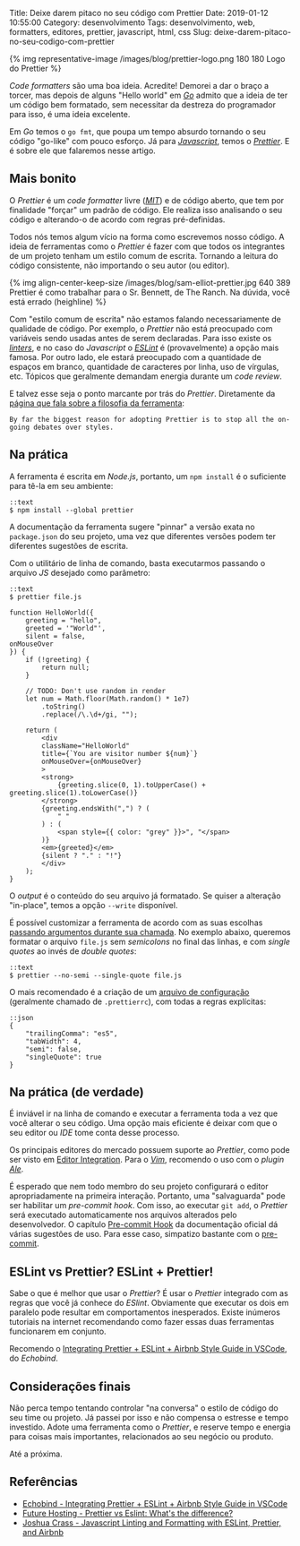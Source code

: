 Title: Deixe darem pitaco no seu código com Prettier
Date: 2019-01-12 10:55:00
Category: desenvolvimento
Tags: desenvolvimento, web, formatters, editores, prettier, javascript, html, css
Slug: deixe-darem-pitaco-no-seu-codigo-com-prettier

{% img representative-image /images/blog/prettier-logo.png 180 180 Logo do Prettier %}

_Code formatters_ são uma boa ideia. Acredite! Demorei a dar o braço a torcer,
mas depois de alguns "Hello world" em [_Go_](https://golang.org/ "Leia mais sobre Golang")
admito que a ideia de ter um código bem formatado, sem necessitar da destreza do
programador para isso, é uma ideia excelente.

<!-- PELICAN_END_SUMMARY -->

Em _Go_ temos o `go fmt`, que
poupa um tempo absurdo tornando o seu código "go-like" com pouco esforço.
Já para [_Javascript_]({tag}javascript "Leia mais sobre Javascript"), temos o [_Prettier_](https://prettier.io/ "Opiniated Code Formatter").
E é sobre ele que falaremos nesse artigo.

## Mais bonito

O _Prettier_ é um _code formatter_ livre ([_MIT_](https://github.com/prettier/prettier/blob/master/LICENSE "Leia o documento completo")) e de código aberto, que tem por finalidade "forçar" um padrão de código. Ele realiza isso analisando o seu código e alterando-o de acordo com regras pré-definidas.

Todos nós temos algum vício na forma como escrevemos nosso código. A ideia de ferramentas como o _Prettier_ é fazer com que todos os integrantes de um projeto tenham um estilo comum de escrita. Tornando a leitura do código consistente, não importando o seu autor (ou editor).

{% img align-center-keep-size /images/blog/sam-elliot-prettier.jpg 640 389 Prettier é como trabalhar para o Sr. Bennett, de The Ranch. Na dúvida, você está errado (heighline) %}

Com "estilo comum de escrita" não estamos falando necessariamente de qualidade de código. Por exemplo, o _Prettier_ não está preocupado com variáveis sendo usadas antes de serem declaradas. Para isso existe os [_linters_]({tag}qualidade "Leia mais sobre qualidade de código"), e no caso do _Javascript_ o [_ESLint_](https://eslint.org/ "The pluggable linting utility for JavaScript and JSX") é (provavelmente) a opção mais famosa. Por outro lado, ele estará preocupado com a quantidade de espaços em branco, quantidade de caracteres por linha, uso de vírgulas, etc. Tópicos que geralmente demandam energia durante um _code review_.

E talvez esse seja o ponto marcante por trás do _Prettier_. Diretamente da [página que fala sobre a filosofia da ferramenta](https://prettier.io/docs/en/option-philosophy.html "Option Philosophy"):

```
By far the biggest reason for adopting Prettier is to stop all the on-going debates over styles.
```

## Na prática

A ferramenta é escrita em _Node.js_, portanto, um `npm install` é o suficiente para tê-la em seu ambiente:

    ::text
    $ npm install --global prettier

A documentação da ferramenta sugere "pinnar" a versão exata no `package.json` do seu projeto, uma vez que diferentes versões podem ter diferentes sugestões de escrita.

Com o utilitário de linha de comando, basta executarmos passando o arquivo _JS_ desejado como parâmetro:

    ::text
    $ prettier file.js

    function HelloWorld({
        greeting = "hello",
        greeted = '"World"',
        silent = false,
    onMouseOver
    }) {
        if (!greeting) {
            return null;
        }

        // TODO: Don't use random in render
        let num = Math.floor(Math.random() * 1e7)
            .toString()
            .replace(/\.\d+/gi, "");

        return (
            <div
            className="HelloWorld"
            title={`You are visitor number ${num}`}
            onMouseOver={onMouseOver}
            >
            <strong>
                {greeting.slice(0, 1).toUpperCase() + greeting.slice(1).toLowerCase()}
            </strong>
            {greeting.endsWith(",") ? (
                " "
            ) : (
                <span style={{ color: "grey" }}>", "</span>
            )}
            <em>{greeted}</em>
            {silent ? "." : "!"}
            </div>
        );
    }

O _output_ é o conteúdo do seu arquivo já formatado. Se quiser a alteração "in-place", temos a opção `--write` disponível.

É possível customizar a ferramenta de acordo com as suas escolhas [passando argumentos durante sua chamada](https://prettier.io/docs/en/options.html "Options"). No exemplo abaixo, queremos formatar o arquivo `file.js` sem _semicolons_ no final das linhas, e com _single quotes_ ao invés de _double quotes_:

    ::text
    $ prettier --no-semi --single-quote file.js

O mais recomendado é a criação de um [arquivo de configuração](https://prettier.io/docs/en/configuration.html "Configuration file") (geralmente chamado de `.prettierrc`), com todas a regras explícitas:

    ::json
    {
        "trailingComma": "es5",
        "tabWidth": 4,
        "semi": false,
        "singleQuote": true
    }

## Na prática (de verdade)

É inviável ir na linha de comando e executar a ferramenta toda a vez que você alterar o seu código. Uma opção mais eficiente é deixar com que o seu editor ou _IDE_ tome conta desse processo.

Os principais editores do mercado possuem suporte ao _Prettier_, como pode ser visto em [Editor Integration](https://prettier.io/docs/en/editors.html "Leia na documentação da ferramenta"). Para o [_Vim_]({tag}vim "Leia mais sobre Vim"), recomendo o uso com o _plugin_ [_Ale_](https://github.com/w0rp/ale "Asynchronous linting/fixing for Vim and Language Server Protocol (LSP) integration").

É esperado que nem todo membro do seu projeto configurará o editor apropriadamente na primeira interação. Portanto, uma "salvaguarda" pode ser habilitar um _pre-commit hook_. Com isso, ao executar `git add`, o _Prettier_ será executado automaticamente nos arquivos alterados pelo desenvolvedor. O capítulo [Pre-commit Hook](https://prettier.io/docs/en/precommit.html "Leia na documentação oficial") da documentação oficial dá várias sugestões de uso. Para esse caso, simpatizo bastante com o [pre-commit](https://pre-commit.com/ "A framework for managing and maintaining multi-language pre-commit hooks").

## ESLint vs Prettier? ESLint + Prettier!

Sabe o que é melhor que usar o _Prettier_? É usar o _Prettier_ integrado com as regras que você já conhece do _ESlint_. Obviamente que executar os dois em paralelo pode resultar em comportamentos inesperados. Existe inúmeros tutoriais na internet recomendando como fazer essas duas ferramentas funcionarem em conjunto.

Recomendo o [Integrating Prettier + ESLint + Airbnb Style Guide in VSCode](https://blog.echobind.com/integrating-prettier-eslint-airbnb-style-guide-in-vscode-47f07b5d7d6a "Leia o artigo original"), do _Echobind_.

## Considerações finais

Não perca tempo tentando controlar "na conversa" o estilo de código do seu time ou projeto. Já passei por isso e não compensa o estresse e tempo investido. Adote uma ferramenta como o _Prettier_, e reserve tempo e energia para coisas mais importantes, relacionados ao seu negócio ou produto.

Até a próxima.

## Referências

- [Echobind - Integrating Prettier + ESLint + Airbnb Style Guide in VSCode](https://blog.echobind.com/integrating-prettier-eslint-airbnb-style-guide-in-vscode-47f07b5d7d6a)
- [Future Hosting - Prettier vs Eslint: What's the difference?](https://www.futurehosting.com/blog/prettier-vs-eslint-whats-the-difference/)
- [Joshua Crass - Javascript Linting and Formatting with ESLint, Prettier, and Airbnb](https://medium.com/@joshuacrass/javascript-linting-and-formatting-with-eslint-prettier-and-airbnb-30eb746db862)
